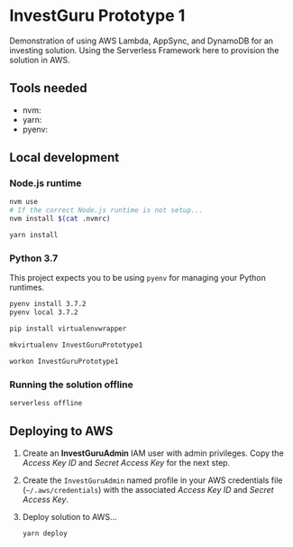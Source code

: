 # InvestGuru Prototype 1

Demonstration of using AWS Lambda, AppSync, and DynamoDB for an investing solution. Using the 
Serverless Framework here to provision the solution in AWS.

## Tools needed

- nvm:
- yarn:
- pyenv:

## Local development

### Node.js runtime

```bash
nvm use
# If the correct Node.js runtime is not setup...
nvm install $(cat .nvmrc)

yarn install
```

### Python 3.7

This project expects you to be using `pyenv` for managing your Python runtimes. 

```bash
pyenv install 3.7.2
pyenv local 3.7.2

pip install virtualenvwrapper

mkvirtualenv InvestGuruPrototype1

workon InvestGuruPrototype1
```

### Running the solution offline

```bash
serverless offline
```

## Deploying to AWS

1. Create an **InvestGuruAdmin** IAM user with admin privileges. Copy the _Access Key ID_ and 
_Secret Access Key_ for the next step.
1. Create the `InvestGuruAdmin` named profile in your AWS credentials file (`~/.aws/credentials`) with the 
associated _Access Key ID_ and _Secret Access Key_.
1. Deploy solution to AWS...
    
    ```bash
    yarn deploy
    ```
    
    